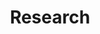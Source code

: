 ---
# Page title
title: Research
# Page type - we want a landing page (such as a homepage)
type: landing

# Your landing page sections - add as many different content blocks as you like
sections:
  - block: markdown
    content:
      title: Influencer War
      text: In today's digital landscape, news travels swiftly around the world. Countless content creators share their perspectives with the public, ranging from major broadcast networks to news agencies. However, due to diverse interests, the manner in which the same event is reported can differ significantly from one agency to another. In our project, we consider broadcasting companies and social media influencers as players in a general-sum game. Our goal is to design a truthful mechanism that minimizes the biases present in the content they produce.
---